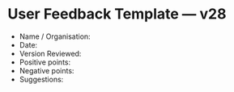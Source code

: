 # User Feedback Template — v28

- Name / Organisation:
- Date:
- Version Reviewed:
- Positive points:
- Negative points:
- Suggestions:
